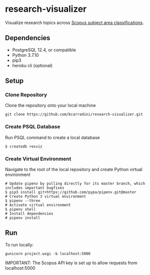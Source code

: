# research-visualizer
Visualize research topics across [Scopus subject area classifications](https://service.elsevier.com/app/answers/detail/a_id/14882/supporthub/scopus/~/what-are-the-most-frequent-subject-area-categories-and-classifications-used-in/).

## **Dependencies**
- PostgreSQL 12.4, or compatible
- Python 3.7.10
- pip3
- heroku cli (optional)

## **Setup**

### **Clone Repository**
Clone the repository onto your local machine
```
git clone https://github.com/bcarradini/research-visualizer.git
```

### **Create PSQL Database**
Run PSQL command to create a local database
```
$ createdb resviz
```

### **Create Virtual Environment**
Navigate to the root of the local repository and create Python virtual environment
```
# Update pipenv by pulling directly for its master branch, which includes important bugfixes
$ pip3 install git+https://github.com/pypa/pipenv.git@master
# Create Python 3 virtual environment
$ pipenv --three
# Activate virtual environment
$ pipenv shell
# Install dependencies
# pipenv install
```

## **Run**
To run locally:
```
gunicorn project.wsgi -b localhost:5000
```
IMPORTANT: The Scopus API key is set up to allow requests from localhost:5000
